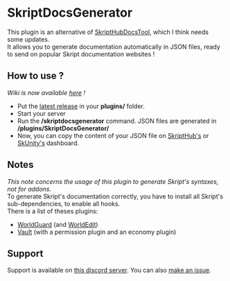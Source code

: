 # SkriptDocsGenerator
This plugin is an alternative of [SkriptHubDocsTool](https://github.com/SkriptHub/SkriptHubDocsTool), which I think needs some updates.<br>
It allows you to generate documentation automatically in JSON files, ready to send on popular Skript documentation websites !

## How to use ?
*Wiki is now available [here](https://github.com/Skylyxx/SkriptDocsGenerator/wiki) !*
- Put the [latest release](https://github.com/Skylyxx/SkriptDocsGenerator/releases/latest) in your **plugins/** folder.
- Start your server 
- Run the **/skriptdocsgenerator** command. JSON files are generated in **/plugins/SkriptDocsGenerator/**
- Now, you can copy the content of your JSON file on [SkriptHub's](https://skripthub.net/dashboard/) or [SkUnity's](https://docs.skunity.com/admin/) dashboard.

## Notes
*This note concerns the usage of this plugin to generate Skript's syntaxes, not for addons.*
<br>
To generate Skript's documentation correctly, you have to install all Skript's sub-dependencies, to enable all hooks.
<br>
There is a list of theses plugins:
- [WorldGuard](https://dev.bukkit.org/projects/worldguard) (and [WorldEdit](https://dev.bukkit.org/projects/worldedit))
- [Vault](https://www.spigotmc.org/resources/vault.34315/) (with a permission plugin and an economy plugin)

## Support
Support is available on [this discord server](https://discord.gg/wUkgAjBWMc). You can also [make an issue](https://github.com/Skylyxx/SkriptDocsGenerator/issues/new).